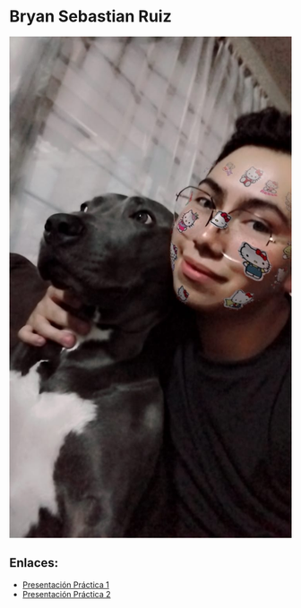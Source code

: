 # Bryan Sebastian Ruiz

![Mi fotografía](img/foto1.jpg)


## Enlaces:
- [Presentación Práctica 1](practica-1.pptx)
- [Presentación Práctica 2](practica-2.md)
